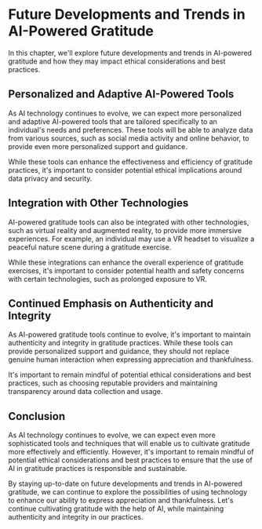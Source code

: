 Future Developments and Trends in AI-Powered Gratitude
================================================================================================================================================

In this chapter, we'll explore future developments and trends in AI-powered gratitude and how they may impact ethical considerations and best practices.

Personalized and Adaptive AI-Powered Tools
------------------------------------------

As AI technology continues to evolve, we can expect more personalized and adaptive AI-powered tools that are tailored specifically to an individual's needs and preferences. These tools will be able to analyze data from various sources, such as social media activity and online behavior, to provide even more personalized support and guidance.

While these tools can enhance the effectiveness and efficiency of gratitude practices, it's important to consider potential ethical implications around data privacy and security.

Integration with Other Technologies
-----------------------------------

AI-powered gratitude tools can also be integrated with other technologies, such as virtual reality and augmented reality, to provide more immersive experiences. For example, an individual may use a VR headset to visualize a peaceful nature scene during a gratitude exercise.

While these integrations can enhance the overall experience of gratitude exercises, it's important to consider potential health and safety concerns with certain technologies, such as prolonged exposure to VR.

Continued Emphasis on Authenticity and Integrity
------------------------------------------------

As AI-powered gratitude tools continue to evolve, it's important to maintain authenticity and integrity in gratitude practices. While these tools can provide personalized support and guidance, they should not replace genuine human interaction when expressing appreciation and thankfulness.

It's important to remain mindful of potential ethical considerations and best practices, such as choosing reputable providers and maintaining transparency around data collection and usage.

Conclusion
----------

As AI technology continues to evolve, we can expect even more sophisticated tools and techniques that will enable us to cultivate gratitude more effectively and efficiently. However, it's important to remain mindful of potential ethical considerations and best practices to ensure that the use of AI in gratitude practices is responsible and sustainable.

By staying up-to-date on future developments and trends in AI-powered gratitude, we can continue to explore the possibilities of using technology to enhance our ability to express appreciation and thankfulness. Let's continue cultivating gratitude with the help of AI, while maintaining authenticity and integrity in our practices.
